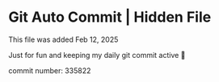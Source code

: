 # Git Auto Commit | Hidden File

This file was added Feb 12, 2025

Just for fun and keeping my daily git commit active 🤪

commit number: 335822
